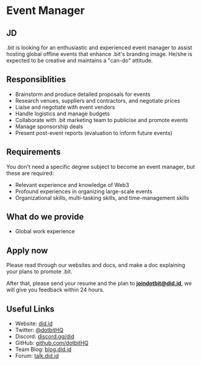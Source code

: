 # Event Manager

## JD

.bit is looking for an enthusiastic and experienced event manager to assist hosting global offline events that enhance .bit's branding image. He/she is expected to be creative and maintains a "can-do" attitude. 

## Responsiblities

- Brainstorm and produce detailed proposals for events 
- Research venues, suppliers and contractors, and negotiate prices
- Liaise and negotiate with event vendors
- Handle logistics and manage budgets 
- Collaborate with .bit marketing team to publicise and promote events
- Manage sponsorship deals
- Present post-event reports (evaluation to inform future events)

## Requirements

You don't need a specific degree subject to become an event manager, but these are required:
- Relevant experience and knowledge of Web3
- Profound experiences in organizing large-scale events 
- Organizational skills, multi-tasking skills, and time-management skills


## What do we provide

- Global work experience

## Apply now

Please read through our websites and docs, and make a doc explaining your plans to promote .bit.

After that, please send your resume and the plan to **joindotbit@did.id**, we will give you feedback within 24 hours.

## Useful Links
- Website: [did.id](https://did.id)
- Twitter: [@dotbitHQ](https://twitter.com/dotbithq)
- Discord: [discord.gg/did](https://discord.gg/did)
- GitHub: [github.com/dotbitHQ](https://github.com/dotbitHQ)
- Team Blog: [blog.did.id](https://blog.did.id)
- Forum: [talk.did.id](https://talk.did.id)